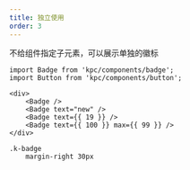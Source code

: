 ```yaml
---
title: 独立使用
order: 3
---
```


不给组件指定子元素，可以展示单独的徽标

```vdt
import Badge from 'kpc/components/badge';
import Button from 'kpc/components/button';

<div>
    <Badge />
    <Badge text="new" />
    <Badge text={{ 19 }} />
    <Badge text={{ 100 }} max={{ 99 }} />
</div>
```

```styl
.k-badge
    margin-right 30px
```

